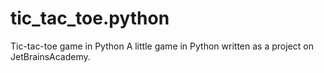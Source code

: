 # tic_tac_toe.python
Tic-tac-toe game in Python
A little game in Python written as a project on JetBrainsAcademy.
